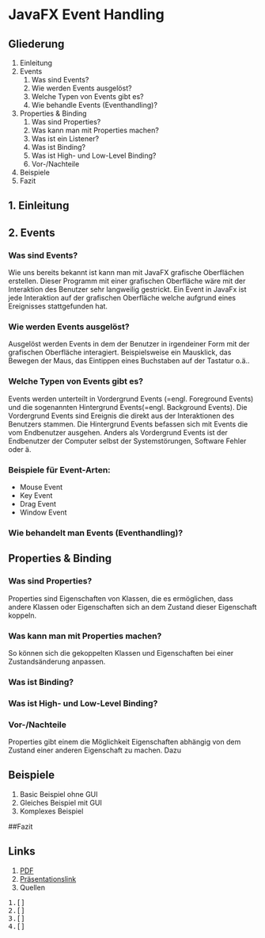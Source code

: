 # JavaFX Event Handling


## Gliederung
1. Einleitung 
2. Events
    1. Was sind Events?
    2. Wie werden Events ausgelöst?
    4. Welche Typen von Events gibt es?
    3. Wie behandle Events (Eventhandling)?
3. Properties & Binding 
    1. Was sind Properties?
    2. Was kann man mit Properties machen?
    3. Was ist ein Listener?
    3. Was ist Binding?
    4. Was ist High- und Low-Level Binding?
    5. Vor-/Nachteile
4. Beispiele
5. Fazit 


## 1. Einleitung 
## 2. Events
### Was sind Events?
Wie uns bereits bekannt ist kann man mit JavaFX grafische Oberflächen erstellen. Dieser Programm mit einer grafischen Oberfläche wäre mit der Interaktion des Benutzer sehr langweilig gestrickt. Ein Event in JavaFx ist jede Interaktion auf der grafischen Oberfläche welche aufgrund eines Ereignisses stattgefunden hat.
### Wie werden Events ausgelöst?
Ausgelöst werden Events in dem der Benutzer in irgendeiner Form mit der grafischen Oberfläche interagiert. Beispielsweise ein Mausklick, das Bewegen der Maus, das Eintippen eines Buchstaben auf der Tastatur o.ä..
### Welche Typen von Events gibt es?
Events werden unterteilt in Vordergrund Events (=engl. Foreground Events) und die sogenannten Hintergrund Events(=engl. Background Events). 
Die Vordergrund Events sind Ereignis die direkt aus der Interaktionen des Benutzers stammen. Die Hintergrund Events befassen sich mit Events die vom Endbenutzer ausgehen. Anders als Vordergrund Events ist der Endbenutzer der Computer selbst der Systemstörungen, Software Fehler oder ä.
### Beispiele für Event-Arten:
* Mouse Event 
* Key Event
* Drag Event
* Window Event
### Wie behandelt man Events (Eventhandling)?


## Properties & Binding

### Was sind Properties?
Properties sind Eigenschaften von Klassen, die es ermöglichen, 
dass andere Klassen oder Eigenschaften sich an dem Zustand dieser Eigenschaft koppeln.
### Was kann man mit Properties machen?
So können sich die gekoppelten Klassen und Eigenschaften bei einer Zustandsänderung anpassen. 
### Was ist Binding?
### Was ist High- und Low-Level Binding?
### Vor-/Nachteile
Properties gibt einem die Möglichkeit Eigenschaften abhängig von dem Zustand einer anderen Eigenschaft zu machen.
Dazu 

## Beispiele
1. Basic Beispiel ohne GUI
2. Gleiches Beispiel mit GUI
3. Komplexes Beispiel

##Fazit 


## Links
1. [PDF](https://platform.itslearning.com/PdfViewer/Init.aspx?FileInfoUrl=https%3a%2f%2ffilerepository.itslearning.com%2ff8e84852-22ff-47f9-9215-7070252834d8%3fToken%3dS-oNAOcJAABrbCleAAAAACAAJ8ehLDGC5tOHI5uAP82BMV1EmJctVlYm5gC5I_BBJeIAAA%26Info%3d1&Language=de-DE)
2. [Präsentationslink](https://docs.google.com/presentation/d/1P2rKG4pHSC241VDOL-9OOKyJ3kglaXL6R29qHYVwA7s/edit?usp=sharing)
3. Quellen
<pre>
1.[]
2.[]
3.[]
4.[]
</pre>


